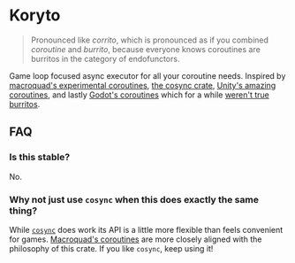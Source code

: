 # Koryto

> Pronounced like _corrito_, which is pronounced as if you combined _coroutine_ and _burrito_, because everyone knows coroutines are burritos in the category of endofunctors.

Game loop focused async executor for all your coroutine needs. Inspired by [macroquad's experimental coroutines](https://docs.rs/macroquad/latest/macroquad/experimental/coroutines/), [the cosync crate](https://docs.rs/cosync/latest/cosync/), [Unity's amazing coroutines](https://docs.unity3d.com/ScriptReference/MonoBehaviour.StartCoroutine.html), and lastly [Godot's coroutines](https://docs.godotengine.org/en/stable/tutorials/scripting/gdscript/gdscript_basics.html#awaiting-for-signals-or-coroutines) which for a while [weren't true burritos](https://github.com/godotengine/godot/issues/24311).

## FAQ

### Is this stable?

No.

### Why not just use `cosync` when this does exactly the same thing?

While [`cosync`](https://docs.rs/cosync/latest/cosync/) does work its API is a little more flexible than feels
convenient for games. [Macroquad's
coroutines](https://docs.rs/macroquad/latest/macroquad/experimental/coroutines/index.html)
are more closely aligned with the philosophy of this crate. If you like
`cosync`, keep using it!
